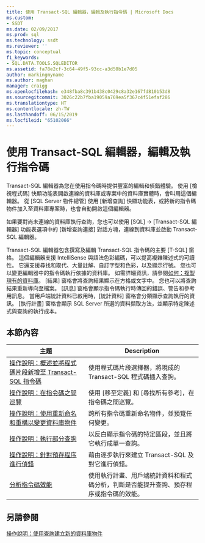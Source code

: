 ```yaml
---
title: 使用 Transact-SQL 編輯器，編輯及執行指令碼 | Microsoft Docs
ms.custom:
- SSDT
ms.date: 02/09/2017
ms.prod: sql
ms.technology: ssdt
ms.reviewer: ''
ms.topic: conceptual
f1_keywords:
- SQL.DATA.TOOLS.SQLEDITOR
ms.assetid: fa78e2cf-3c64-49f5-93cc-a3d50b1e7d05
author: markingmyname
ms.author: maghan
manager: craigg
ms.openlocfilehash: e348fba8c391b438c0429c8a32e167fd810b53d8
ms.sourcegitcommit: 3026c22b7fba19059a769ea5f367c4f51efaf286
ms.translationtype: HT
ms.contentlocale: zh-TW
ms.lasthandoff: 06/15/2019
ms.locfileid: "65102066"
---
```

# <a name="use-transact-sql-editor-to-edit-and-execute-scripts"></a>使用 Transact-SQL 編輯器，編輯及執行指令碼
Transact\-SQL 編輯器為您在使用指令碼時提供豐富的編輯和偵錯體驗。 使用 [檢視程式碼] 快顯功能表開啟連線的資料庫或專案中的資料庫實體時，會叫用這個編輯器。 從 [SQL Server 物件總管] 使用 [新增查詢] 快顯功能表，或將新的指令碼物件加入至資料庫專案時，也會自動開啟這個編輯器。  
  
如果要對尚未連線的資料庫執行查詢，您也可以使用 [SQL] -> [Transact\-SQL 編輯器] 功能表選項中的 [新增查詢連接] 對話方塊，連線到資料庫並啟動 Transact\-SQL 編輯器。  
  
Transact\-SQL 編輯器包含撰寫及編輯 Transact\-SQL 指令碼的主要 [T-SQL] 窗格。 這個編輯器支援 IntelliSense 與語法色彩編碼，可以提高複雜陳述式的可讀性。 它還支援尋找和取代、大量註解、自訂字型和色彩，以及顯示行號。 您也可以變更編輯器中的指令碼執行依據的資料庫。 如需詳細資訊，請參閱[如何：複製現有的資料庫](../ssdt/how-to-clone-an-existing-database.md)。 [結果] 窗格會將查詢結果顯示在方格或文字中。 您也可以將查詢結果重新導向至檔案。 [訊息] 窗格會顯示指令碼執行時傳回的錯誤、警告和參考用訊息。 當用戶端統計資料已啟用時，[統計資料] 窗格會分類顯示查詢執行的資訊。 [執行計畫] 窗格會顯示 SQL Server 所選的資料擷取方法，並顯示特定陳述式與查詢的執行成本。  
  
## <a name="in-this-section"></a>本節內容  
  
|主題|Description|  
|---------|---------------|  
|[操作說明：概述並將程式碼片段新增至 Transact-SQL 指令碼](../ssdt/how-to-outline-and-add-snippets-to-transact-sql-script.md)|使用程式碼片段選擇器，將現成的 Transact\-SQL 程式碼插入查詢。|  
|[操作說明：在指令碼之間巡覽](../ssdt/how-to-navigate-between-scripts.md)|使用 [移至定義] 和 [尋找所有參考]，在指令碼之間巡覽。|  
|[操作說明：使用重新命名和重構以變更資料庫物件](../ssdt/how-to-use-rename-and-refactoring-to-make-changes-to-your-database-objects.md)|跨所有指令碼重新命名物件，並預覽任何變更。|  
|[操作說明：執行部分查詢](../ssdt/how-to-execute-a-partial-query.md)|以反白顯示指令碼的特定區段，並且將它執行成單一查詢。|  
|[操作說明：針對預存程序進行偵錯](../ssdt/how-to-debug-stored-procedures.md)|藉由逐步執行來建立 Transact\-SQL 及對它進行偵錯。|  
|[分析指令碼效能](../ssdt/analyze-script-performance.md)|使用執行計畫、用戶端統計資料和程式碼分析，判斷是否能提升查詢、預存程序或指令碼的效能。|  
  
## <a name="see-also"></a>另請參閱  
[操作說明：使用查詢建立新的資料庫物件](../ssdt/how-to-create-new-database-objects-using-queries.md)  
  
